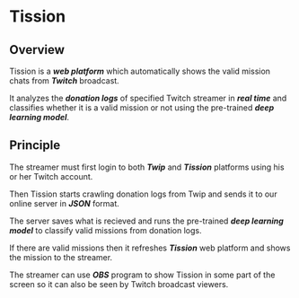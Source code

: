 # Tission

## Overview

Tission is a ***web platform*** which automatically shows the valid mission chats from ***Twitch*** broadcast.

It analyzes the ***donation logs*** of specified Twitch streamer in ***real time*** and classifies whether it is a valid mission or not using the pre-trained ***deep learning model***.

## Principle

The streamer must first login to both ***Twip*** and ***Tission*** platforms using his or her Twitch account.

Then Tission starts crawling donation logs from Twip and sends it to our online server in ***JSON*** format.

The server saves what is recieved and runs the pre-trained ***deep learning model*** to classify valid missions from donation logs.

If there are valid missions then it refreshes ***Tission*** web platform and shows the mission to the streamer.

The streamer can use ***OBS*** program to show Tission in some part of the screen so it can also be seen by Twitch broadcast viewers.

